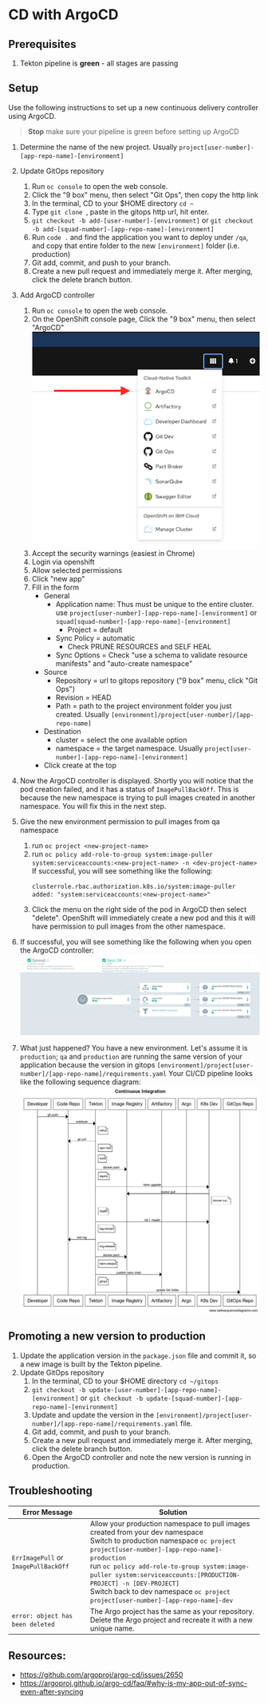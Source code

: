 # CD with ArgoCD

## Prerequisites

1. Tekton pipeline is **green** - all stages are passing

## Setup

Use the following instructions to set up a new continuous delivery controller using ArgoCD.

> **Stop** make sure your pipeline is green before setting up ArgoCD

1. Determine the name of the new project. Usually `project[user-number]-[app-repo-name]-[environment]`

1. Update GitOps repository
   1. Run `oc console` to open the web console.
   1. Click the "9 box" menu, then select "Git Ops", then copy the http link
   1. In the terminal, CD to your $HOME directory `cd ~`
   1. Type `git clone `, paste in the gitops http url, hit enter.
   1. `git checkout -b add-[user-number]-[environment]` or `git checkout -b add-[squad-number]-[app-repo-name]-[environment]`
   1. Run `code .` and find the application you want to deploy under `/qa`, and copy that entire folder to the new `[environment]` folder (i.e. production)
   1. Git add, commit, and push to your branch.
   1. Create a new pull request and immediately merge it. After merging, click the delete branch button.

1. Add ArgoCD controller
   1. Run `oc console` to open the web console.
   1. On the OpenShift console page, Click the "9 box" menu, then select "ArgoCD"
      ![](./argo-menu.png)
   1. Accept the security warnings (easiest in Chrome)
   1. Login via openshift
   1. Allow selected permissions
   1. Click "new app"
   1. Fill in the form
      - General
        - Application name: Thus must be unique to the entire cluster. use `project[user-number]-[app-repo-name]-[environment]` or `squad[squad-number]-[app-repo-name]-[environment]`
          - Project = default
        - Sync Policy = automatic
          - Check PRUNE RESOURCES and SELF HEAL
        - Sync Options = Check "use a schema to validate resource manifests" and "auto-create namespace"
      - Source
        - Repository = url to gitops repository ("9 box" menu, click "Git Ops")
        - Revision = HEAD
        - Path = path to the project environment folder you just created. Usually `[environment]/project[user-number]/[app-repo-name]`
      - Destination
        - cluster = select the one available option
        - namespace = the target namespace. Usually `project[user-number]-[app-repo-name]-[environment]`
	  - Click create at the top
1. Now the ArgoCD controller is displayed. Shortly you will notice that the pod creation failed, and it has a status of `ImagePullBackOff`. 
   This is because the new namespace is trying to pull images created in another namespace. You will fix this in the next step.
1. Give the new environment permission to pull images from qa namespace
	1. run `oc project <new-project-name>`
	1. run `oc policy add-role-to-group system:image-puller system:serviceaccounts:<new-project-name> -n <dev-project-name>`
	   If successful, you will see something like the following:
	   ```shell
	   clusterrole.rbac.authorization.k8s.io/system:image-puller added: "system:serviceaccounts:<new-project-name>"
	   ```
    1. Click the menu on the right side of the pod in ArgoCD then select "delete". OpenShift will immediately create a new pod and this it will have permission to pull images from the other namespace.
1. If successful, you will see something like the following when you open the ArgoCD controller:
   ![](./argo-success.png)
1. What just happened?
   You have a new environment. Let's assume it is `production`; `qa` and `production` are running the same version of your application because the version in gitops `[environment]/project[user-number]/[app-repo-name]/requirements.yaml`
   Your CI/CD pipeline looks like the following sequence diagram:
   ![](./argo-cd.png)

## Promoting a new version to production

1. Update the application version in the `package.json` file and commit it, so a new image is built by the Tekton pipeline.
1. Update GitOps repository
   1. In the terminal, CD to your $HOME directory `cd ~/gitops`
   1. `git checkout -b update-[user-number]-[app-repo-name]-[environment]` or `git checkout -b update-[squad-number]-[app-repo-name]-[environment]`
   1. Update and update the version in the `[environment]/project[user-number]/[app-repo-name]/requirements.yaml` file.
   1. Git add, commit, and push to your branch.
   1. Create a new pull request and immediately merge it. After merging, click the delete branch button.
   1. Open the ArgoCD controller and note the new version is running in production.

## Troubleshooting

| Error Message                        | Solution                                                                                                                                                                                                                                                                                                                                                                                   |
| ------------------------------------ | ------------------------------------------------------------------------------------------------------------------------------------------------------------------------------------------------------------------------------------------------------------------------------------------------------------------------------------------------------------------------------------------ |
| `ErrImagePull` or `ImagePullBackOff` | Allow your production namespace to pull images created from your dev namespace<br>Switch to production namespace `oc project project[user-number]-[app-repo-name]-production`<br>run `oc policy add-role-to-group system:image-puller system:serviceaccounts:[PRODUCTION-PROJECT] -n [DEV-PROJECT]` <br>Switch back to dev namespace `oc project project[user-number]-[app-repo-name]-dev` |
| `error: object has been deleted`     | The Argo project has the same as your repository. Delete the Argo project and recreate it with a new unique name.                                                                                                                                                                                                                                                                          |

## Resources:

- https://github.com/argoproj/argo-cd/issues/2650
- https://argoproj.github.io/argo-cd/faq/#why-is-my-app-out-of-sync-even-after-syncing
